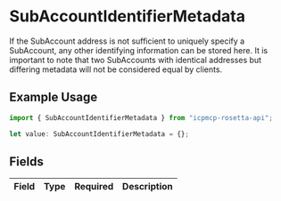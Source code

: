 # SubAccountIdentifierMetadata

If the SubAccount address is not sufficient to uniquely specify a SubAccount, any other identifying information can be stored here. It is important to note that two SubAccounts with identical addresses but differing metadata will not be considered equal by clients.

## Example Usage

```typescript
import { SubAccountIdentifierMetadata } from "icpmcp-rosetta-api";

let value: SubAccountIdentifierMetadata = {};
```

## Fields

| Field       | Type        | Required    | Description |
| ----------- | ----------- | ----------- | ----------- |